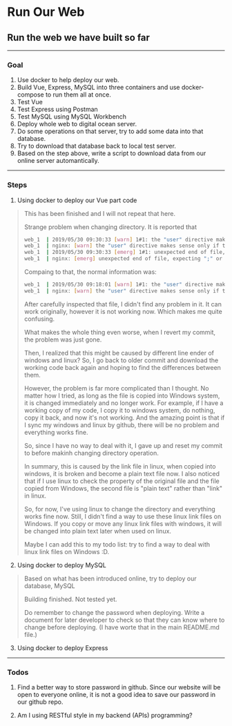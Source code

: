 # Run Our Web

## Run the web we have built so far

---

### Goal

1. Use docker to help deploy our web.
2. Build Vue, Express, MySQL into three containers and use docker-compose to run them all at once.
3. Test Vue
4. Test Express using Postman
5. Test MySQL using MySQL Workbench
6. Deploy whole web to digital ocean server.
7. Do some operations on that server, try to add some data into that database.
8. Try to download that database back to local test server.
9. Based on the step above, write a script to download data from our online server automantically.

---

### Steps

1. Using docker to deploy our Vue part code
>
> This has been finished and I will not repeat that here.
> 
> Strange problem when changing directory. It is reported that
> ```bash
> web_1  | 2019/05/30 09:30:33 [warn] 1#1: the "user" directive makes sense only if the master process runs with super-user privileges, ignored in /etc/nginx/nginx.conf:1
> web_1  | nginx: [warn] the "user" directive makes sense only if the master process runs with super-user privileges, ignored in /etc/nginx/nginx.conf:1
> web_1  | 2019/05/30 09:30:33 [emerg] 1#1: unexpected end of file, expecting ";" or "}" in /etc/nginx/modules-enabled/50-mod-http-image-filter.conf:1
> web_1  | nginx: [emerg] unexpected end of file, expecting ";" or "}" in /etc/nginx/modules-enabled/50-mod-http-image-filter.conf:1
>
> ```
>
> Compaing to that, the normal information was:
> 
> ```bash
> web_1  | 2019/05/30 09:18:01 [warn] 1#1: the "user" directive makes sense only if the master process runs with super-user privileges, ignored in /etc/nginx/nginx.conf:1
> web_1  | nginx: [warn] the "user" directive makes sense only if the master process runs with super-user privileges, ignored in /etc/nginx/nginx.conf:1
> ```
>
> After carefully inspected that file, I didn't find any problem in it. It can work originally, however it is not working now. Which makes me quite confusing.
>
> What makes the whole thing even worse, when I revert my commit, the problem was just gone.
>
> Then, I realized that this might be caused by different line ender of windows and linux? So, I go back to older commit and download the working code back again and hoping to find the differences between them.
>
> However, the problem is far more complicated than I thought. No matter how I tried, as long as the file is copied into Windows system, it is changed immediately and no longer work. For example, if I have a working copy of my code, I copy it to windows system, do nothing, copy it back, and now it's not working. And the amazing point is that if I sync my windows and linux by github, there will be no problem and everything works fine.
> 
> So, since I have no way to deal with it, I gave up and reset my commit to before makinh changing directory operation. 
> 
> In summary, this is caused by the link file in linux, when copied into windows, it is broken and become a plain text file now. I also noticed that if I use linux to check the property of the original file and the file copied from Windows, the second file is "plain text" rather than "link" in linux.
>
> So, for now, I've using linux to change the directory and everything works fine now. Still, I didn't find a way to use these linux link files on Windows. If you copy or move any linux link files with windows, it will be changed into plain text later when used on linux.
>
> Maybe I can add this to my todo list: try to find a way to deal with linux link files on Windows :D.


2. Using docker to deploy MySQL
> 
> Based on what has been introduced online, try to deploy our database, MySQL
> 
> Building finished. Not tested yet. 
> 
> Do remember to change the password when deploying. Write a document for later developer to check so that they can know where to change before deploying. (I have worte that in the main README.md file.)

3. Using docker to deploy Express

---

### Todos

1. Find a better way to store password in github. Since our website will be open to everyone online, it is not a good idea to save our password in our github repo.

2. Am I using RESTful style in my backend (APIs) programming?